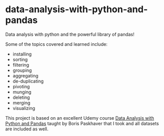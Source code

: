 # data-analysis-with-python-and-pandas
Data analysis with python and the powerful library of pandas! 

Some of the topics covered and learned include: 
- installing
- sorting
- filtering
- grouping
- aggregating
- de-duplicating
- pivoting
- munging
- deleting
- merging
- visualizing

This project is based on an excellent Udemy course [Data Analysis with Python and Pandas](https://www.udemy.com/course/data-analysis-with-pandas/) taught by Boris Paskhaver that I took and all datasets are included as well. 
